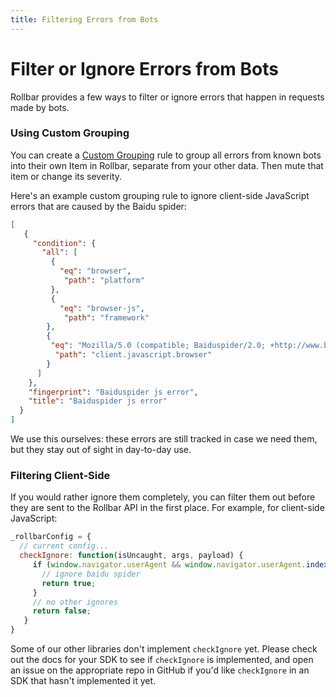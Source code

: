 ```yaml
---
title: Filtering Errors from Bots
---
```


# Filter or Ignore Errors from Bots

Rollbar provides a few ways to filter or ignore errors that happen in
requests made by bots.

### Using Custom Grouping

You can create a [Custom Grouping](https://rollbar.com/docs/custom-grouping/) rule to group all
errors from known bots into their own Item in Rollbar, separate from
your other data. Then mute that item or change its severity.

Here's an example custom grouping rule to ignore client-side JavaScript
errors that are caused by the Baidu spider:

```json
[
   {
     "condition": {
       "all": [
         {
           "eq": "browser",
            "path": "platform"
         },
         {
           "eq": "browser-js",
            "path": "framework"
        },
        {
         "eq": "Mozilla/5.0 (compatible; Baiduspider/2.0; +http://www.baidu.com/search/spider.html)",
          "path": "client.javascript.browser"
        }
      ]
    },
    "fingerprint": "Baiduspider js error",
    "title": "Baiduspider js error"
  }
]
```

We use this ourselves: these errors are still tracked in case we need
them, but they stay out of sight in day-to-day use.

### Filtering Client-Side

If you would rather ignore them completely, you can filter them out
before they are sent to the Rollbar API in the first place. For example,
for client-side JavaScript:

```js
_rollbarConfig = {
  // current config...
  checkIgnore: function(isUncaught, args, payload) {
     if (window.navigator.userAgent && window.navigator.userAgent.indexOf('Baiduspider') !== -1) {
       // ignore baidu spider
       return true;
     }
     // no other ignores
     return false;
   }
}
```

Some of our other libraries don't implement `checkIgnore` yet. Please check out the docs for your SDK to see if `checkIgnore` is implemented, and open an issue on the appropriate repo in GitHub if you'd like `checkIgnore` in an SDK that hasn't implemented it yet.
